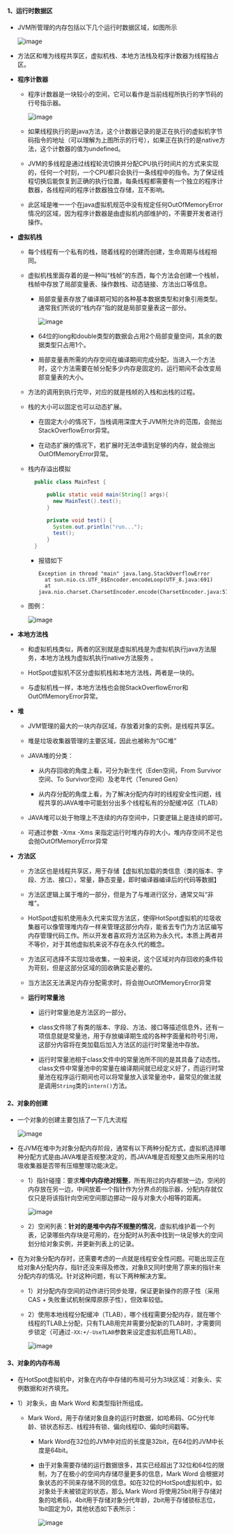 #### 1、运行时数据区

- JVM所管理的内存包括以下几个运行时数据区域，如图所示

  ![image](/image/JVM-2-1.png)

- 方法区和堆为线程共享区，虚拟机栈、本地方法栈及程序计数器为线程独占区。

- **程序计数器**

  - 程序计数器是一块较小的空间，它可以看作是当前线程所执行的字节码的行号指示器。

    ![image](/image/JVM-2-2.png)

  - 如果线程执行的是java方法，这个计数器记录的是正在执行的虚拟机字节码指令的地址（可以理解为上图所示的行号），如果正在执行的是native方法，这个计数器的值为undefined。

  - JVM的多线程是通过线程轮流切换并分配CPU执行时间片的方式来实现的，任何一个时刻，一个CPU都只会执行一条线程中的指令。为了保证线程切换后能恢复到正确的执行位置，每条线程都需要有一个独立的程序计数器，各线程间的程序计数器独立存储，互不影响。

  - 此区域是唯一一个在java虚拟机规范中没有规定任何OutOfMemoryError情况的区域，因为程序计数器是由虚拟机内部维护的，不需要开发者进行操作。

- **虚拟机栈**

  - 每个线程有一个私有的栈，随着线程的创建而创建，生命周期与线程相同。

  - 虚拟机栈里面存着的是一种叫“栈帧”的东西，每个方法会创建一个栈帧，栈帧中存放了局部变量表、操作数栈、动态链接、方法出口等信息。

    - 局部变量表存放了编译期可知的各种基本数据类型和对象引用类型。通常我们所说的“栈内存”指的就是局部变量表这一部分。

      ![image](/image/JVM-2-3.png)

    - 64位的long和double类型的数据会占用2个局部变量空间，其余的数据类型只占用1个。

    - 局部变量表所需的内存空间在编译期间完成分配，当进入一个方法时，这个方法需要在帧分配多少内存是固定的，运行期间不会改变局部变量表的大小。

  - 方法的调用到执行完毕，对应的就是栈帧的入栈和出栈的过程。

  - 栈的大小可以固定也可以动态扩展。

      - 在固定大小的情况下，当栈调用深度大于JVM所允许的范围，会抛出StackOverflowError异常。

      - 在动态扩展的情况下，若扩展时无法申请到足够的内存，就会抛出OutOfMemoryError异常。

  - 栈内存溢出模拟

    ```java
      public class MainTest {

          public static void main(String[] args){
          	new MainTest().test();
          }

          private void test() {
          	System.out.println("run...");
          	test();
          }
      }
      ```
      - 报错如下

          ```
          Exception in thread "main" java.lang.StackOverflowError
          	at sun.nio.cs.UTF_8$Encoder.encodeLoop(UTF_8.java:691)
          	at java.nio.charset.CharsetEncoder.encode(CharsetEncoder.java:579)
          ```

  - 图例：

    ![image](/image/JVM-2-4.png)

- **本地方法栈**

  - 和虚拟机栈类似，两者的区别就是虚拟机栈是为虚拟机执行java方法服务，本地方法栈为虚拟机执行native方法服务 。

  - HotSpot虚拟机不区分虚拟机栈和本地方法栈，两者是一块的。

  - 与虚拟机栈一样，本地方法栈也会抛StackOverflowError和OutOfMemoryError异常。

- **堆**

  - JVM管理的最大的一块内存区域，存放着对象的实例，是线程共享区。

  - 堆是垃圾收集器管理的主要区域，因此也被称为“GC堆”

  - JAVA堆的分类：

    - 从内存回收的角度上看，可分为新生代（Eden空间，From Survivor空间、To Survivor空间）及老年代（Tenured Gen）

    - 从内存分配的角度上看，为了解决分配内存时的线程安全性问题，线程共享的JAVA堆中可能划分出多个线程私有的分配缓冲区（TLAB）

  - JAVA堆可以处于物理上不连续的内存空间中，只要逻辑上是连续的即可。

  - 可通过参数 -Xmx -Xms 来指定运行时堆内存的大小，堆内存空间不足也会抛OutOfMemoryError异常

- **方法区**

  - 方法区也是线程共享区，用于存储【虚拟机加载的类信息（类的版本、字段、方法、接口），常量，静态变量，即时编译器编译后的代码等数据】

  - 方法区逻辑上属于堆的一部分，但是为了与堆进行区分，通常又叫“非堆”。

  - HotSpot虚拟机使用永久代来实现方法区，使得HotSpot虚拟机的垃圾收集器可以像管理堆内存一样来管理这部分内存，能省去专门为方法区编写内存管理代码工作。所以开发者喜欢将方法区称为永久代，本质上两者并不等价，对于其他虚拟机来说不存在永久代的概念。

  - 方法区可选择不实现垃圾收集，一般来说，这个区域对内存回收的条件较为苛刻，但是这部分区域的回收确实是必要的。

  - 当方法区无法满足内存分配需求时，将会抛OutOfMemoryError异常

  - **运行时常量池**

    - 运行时常量池是方法区的一部分。

    - class文件除了有类的版本、字段、方法、接口等描述信息外，还有一项信息就是常量池，用于存放编译期生成的各种字面量和符号引用，这部分内容将在类加载后加入方法区的运行时常量池中存放。

    - 运行时常量池相于class文件中的常量池所不同的是其具备了动态性。class文件中常量池中的常量在编译期间就已经定义好了，而运行时常量池在程序运行期间也可以将常量放入该常量池中，最常见的做法就是调用`String`类的`intern()`方法。

#### 2、对象的创建

- 一个对象的创建主要包括了一下几大流程

  ![image](/image/JVM-2-5.png)

- 在JVM在堆中为对象分配内存阶段，通常有以下两种分配方式，虚拟机选择哪种分配方式是由JAVA堆是否规整决定的，而JAVA堆是否规整又由所采用的垃圾收集器是否带有压缩整理功能决定。

  - 1）指针碰撞：要求**堆中内存绝对规整**，所有用过的内存都放一边，空闲的内存放在另一边，中间放着一个指针作为分界点的指示器，分配内存就仅仅只是将该指针向空闲空间那边挪动一段与对象大小相等的距离。

    ![image](/image/JVM-2-6.png)

  - 2）空闲列表：**针对的是堆中内存不规整的情况**，虚拟机维护着一个列表，记录哪些内存块是可用的，在分配时从列表中找到一块足够大的空间划分给对象实例，并更新列表上的记录。

- 在为对象分配内存时，还需要考虑的一点就是线程安全性问题。可能出现正在给对象A分配内存，指针还没来得及修改，对象B又同时使用了原来的指针来分配内存的情况。针对这种问题，有以下两种解决方案。

  - 1）对分配内存空间的动作进行同步处理，保证更新操作的原子性（采用CAS + 失败重试机制保障原原子性），但效率较低。

  - 2）使用本地线程分配缓冲（TLAB），哪个线程需要分配内存，就在哪个线程的TLAB上分配，只有TLAB用完并需要分配新的TLAB时，才需要同步锁定（可通过`-XX:+/-UseTLAB`参数来设定虚拟机启用TLAB）。

    ![image](/image/JVM-2-7.png)

#### 3、对象的内存布局

- 在HotSpot虚拟机中，对象在内存中存储的布局可分为3块区域：对象头、实例数据和对齐填充。

- 1）对象头，由 Mark Word 和类型指针所组成。

  - Mark Word，用于存储对象自身的运行时数据，如哈希码、GC分代年龄、锁状态标志、线程持有锁、偏向线程ID、偏向时间戳等。

    - Mark Word在32位的JVM中对应的长度是32bit，在64位的JVM中长度是64bit。

    - 由于对象需要存储的运行数据很多，其实已经超出了32位和64位的限制，为了在极小的空间内存储尽量更多的信息，Mark Word 会根据对象状态的不同来存储不同的信息。如在32位的HotSpot虚拟机中，如对象处于未被锁定的状态，那么 Mark Word 将使用25bit用于存储对象的哈希码，4bit用于存储对象分代年龄，2bit用于存储锁标志位，1bit固定为0，其他状态如下表所示：

      ![image](/image/JVM-2-8.png)
